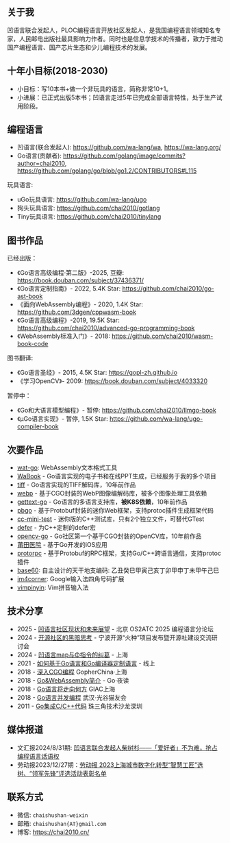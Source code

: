 ## 关于我

凹语言联合发起人，PLOC编程语言开放社区发起人，是我国编程语言领域知名专家，人民邮电出版社最具影响力作者。同时也是信息学技术的传播者，致力于推动国产编程语言、国产芯片生态和少儿编程技术的发展。

## 十年小目标(2018-2030)

- 小目标：写10本书+做一个非玩具的语言，简称非常10+1。
- 小进展：已正式出版5本书；凹语言走过5年已完成全部语言特性，处于生产试用阶段。

## 编程语言

- 凹语言(联合发起人): https://github.com/wa-lang/wa, https://wa-lang.org/
- Go语言(贡献者): https://github.com/golang/image/commits?author=chai2010, https://github.com/golang/go/blob/go1.2/CONTRIBUTORS#L115

玩具语言:

- uGo玩具语言: https://github.com/wa-lang/ugo
- 狗头玩具语言: https://github.com/chai2010/gotlang
- Tiny玩具语言: https://github.com/chai2010/tinylang

## 图书作品

已经出版：

- 《Go语言高级编程·第二版》-2025, 豆瓣: https://book.douban.com/subject/37436371/
- 《Go语言定制指南》- 2022, 5.4K Star: https://github.com/chai2010/go-ast-book
- 《面向WebAssembly编程》- 2020, 1.4K Star: https://github.com/3dgen/cppwasm-book
- 《Go语言高级编程》-2019, 19.5K Star: https://github.com/chai2010/advanced-go-programming-book
- 《WebAssembly标准入门》- 2018: https://github.com/chai2010/wasm-book-code

图书翻译:

- 《Go语言圣经》- 2015, 4.5K Star: https://gopl-zh.github.io
- 《学习OpenCV》- 2009: https://book.douban.com/subject/4033320

暂停中：

- 《Go和大语言模型编程》- 暂停: https://github.com/chai2010/llmgo-book
- 《µGo语言实现》- 暂停, 1.5K Star: https://github.com/wa-lang/ugo-compiler-book


## 次要作品

- [wat-go](https://github.com/chai2010/wat-go): WebAssembly文本格式工具
- [WaBook](https://github.com/wa-lang/wabook) - Go语言实现的电子书和在线PPT生成，已经服务于我的多个项目
- [tiff](https://github.com/chai2010/tiff) - Go语言实现的TIFF解码库，10年前作品
- [webp](https://github.com/chai2010/webp) - 基于CGO封装的WebP图像编解码库，被多个图像处理工具依赖
- [gettext-go](https://github.com/chai2010/gettext-go) - Go语言的多语言支持库，**被K8S依赖**，10年前作品
- [pbgo](https://github.com/chai2010/pbgo) - 基于Protobuf封装的迷你Web框架，支持protoc插件生成框架代码
- [cc-mini-test](https://github.com/chai2010/cc-mini-test) - 迷你版的C++测试库，只有2个独立文件，可替代GTest
- [defer](https://github.com/chai2010/defer) - 为C++定制的defer宏
- [opencv-go](https://github.com/chai2010/opencv) - Go社区第一个基于CGO封装的OpenCV库，10年前作品
- [莆田医院](https://github.com/chai2010/ptyy) - 基于Go开发的iOS应用
- [protorpc](https://github.com/chai2010/protorpc) - 基于Protobuf的RPC框架，支持Go/C++跨语言通信，支持protoc插件
- [base60](https://github.com/chai2010/base60): 自主设计的天干地支编码: 乙丑癸巳甲寅己亥丁卯甲申丁未甲午己巳
- [im4corner](https://github.com/chai2010/im4corner): Google输入法四角号码扩展
- [vimpinyin](https://github.com/chai2010/vimpinyin): Vim拼音输入法

## 技术分享

- 2025 - [凹语言社区现状和未来展望](https://wa-lang.org/talks/wa-os2atc-2025/) - 北京 OS2ATC 2025 编程语言分论坛
- 2024 - [开源社区的黑暗思考](https://mp.weixin.qq.com/s/tuoRvoW0zkv--ls6z7hpRA) - 宁波开源“火种”项目发布暨开源社建设交流研讨会
- 2024 - [凹语言map与Φ指令的纠葛](https://wa-lang.org/talks/ssa-bug/) - 上海
- 2021 - [如何基于Go语言和Go编译器定制语言](https://wa-lang.org/ugo-compiler-book/talks/go-compiler-intro.html) - 线上
- 2018 - [深入CGO编程](https://chai2010.cn/gopherchina2018-cgo-talk/) GopherChina·上海
- 2018 - [Go&WebAssembly简介](https://github.com/golang-china/awesome-go-zh/blob/master/chai2010/chai2010-golang-wasm.slide) - Go·夜读
- 2018 - [Go语言将走向何方](https://github.com/golang-china/awesome-go-zh/tree/master/chai2010/giac2018) GIAC上海
- 2018 - [Go语言并发编程](https://github.com/golang-china/awesome-go-zh/blob/master/chai2010/chai2010-golang-concurrency.slide) 武汉·光谷猫友会
- 2011 - [Go集成C/C++代码](https://github.com/chai2010/gopherchina2018-cgo-talk/blob/master/chai2010-cgo-talk-sz-20110207.pdf) 珠三角技术沙龙深圳

## 媒体报道

- 文汇报2024/8/31期: [凹语言联合发起人柴树杉——「爱好者」不为难，抢占编程语言话语权](https://dzb.whb.cn/imgPath/2024-08-29/40829.pdf)
- 劳动报2023/12/27期：[劳动报 2023上海城市数字化转型“智慧工匠”选树、“领军先锋”评选活动表彰名单](https://www.zhihuigongjiang.org/histroy.html)

## 联系方式

- 微信: `chaishushan-weixin`
- 邮箱: `chaishushan{AT}gmail.com`
- 博客: https://chai2010.cn/

<!--
**chai2010/chai2010** is a ✨ _special_ ✨ repository because its `README.md` (this file) appears on your GitHub profile.

Here are some ideas to get you started:

- 🔭 I’m currently working on ...
- 🌱 I’m currently learning ...
- 👯 I’m looking to collaborate on ...
- 🤔 I’m looking for help with ...
- 💬 Ask me about ...
- 📫 How to reach me: ...
- 😄 Pronouns: ...
- ⚡ Fun fact: ...
-->
